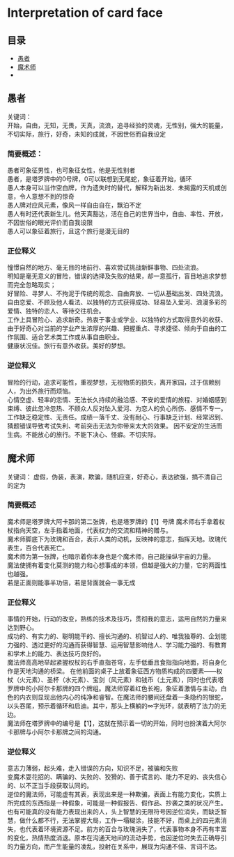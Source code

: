 # Interpretation of card face

## 目录
- [愚者](#愚者)
- [魔术师](#魔术师)
- 

## 愚者

关键词：  
开始，自由，无知，无畏，天真，流浪，追寻经验的灵魂，无性别，强大的能量，不切实际，旅行，好奇，未知的成就，不因世俗而自我设定

### 简要概述：
愚者可象征男性，也可象征女性，他是无性别者  
愚者，是塔罗牌中的0号牌，0可以联想到无尾蛇，象征着开始，循环   
愚人本身可以当作空白牌，作为遗失时的替代，解释为新出发、未揭露的天机或创意，令人意想不到的惊奇  
愚人牌对应风元素，像风一样自由自在，飘泊不定    
愚人有时还代表新生儿。他天真豁达，活在自己的世界当中，自由、率性、开放，不因世俗的眼光评价而自我设限    
愚人可以象征着旅行，且这个旅行是漫无目的  
 
### 正位释义

憧憬自然的地方、毫无目的地前行、喜欢尝试挑战新鲜事物、四处流浪。  
明知是毫无意义的冒险，错误的选择及失败的结果，却一意孤行，盲目地追求梦想而完全忽略现实；  
好冒险、寻梦人、不拘泥于传统的观念、自由奔放、一切从基础出发、四处流浪。  
自由恋爱、不顾及他人看法、以独特的方式获得成功、轻易坠入爱河、浪漫多彩的爱情、独特的恋人、等待交往机会。  
工作上具冒险心、追求新奇。热衷于事业或学业、以独特的方式取得意外的收获、由于好奇心对当前的学业产生浓厚的兴趣、把握重点、寻求捷径、倾向于自由的工作氛围、适合艺术类工作或从事自由职业。  
健康状况佳。旅行有意外收获。美好的梦想。  

### 逆位释义

冒险的行动，追求可能性，重视梦想，无视物质的损失，离开家园，过于信赖别人，为出外旅行而烦恼。  
心情空虚、轻率的恋情、无法长久持续的融洽感、不安的爱情的旅程、对婚姻感到束缚、彼此忽冷忽热、不顾众人反对坠入爱河、为恋人的负心所伤、感情不专一。  
工作缺乏稳定性、无责任。成绩一落千丈、没有耐心、行事缺乏计划、经常迟到、猜题错误导致考试失利、考前突击无法为你带来太大的效果。
因不安定的生活而生病。不能放心的旅行。不能下决心、怪癖。不切实际。  


## 魔术师

关键词：
虚假，伪装，表演，欺骗，随机应变，好奇心，表达欲强，搞不清自己的定为

### 简要概述
魔术师是塔罗牌大阿卡那的第二张牌，也是塔罗牌的【1】号牌
魔术师右手拿着权杖指向天空，左手指着地面，代表权力的交流和精神的赠与。  
魔术师脚底下为玫瑰和百合，表示人类的动机，反映神的意志，指挥天地。玫瑰代表生，百合代表死亡。  
魔术师为第一张牌，也暗示着你本身也是个魔术师，自己能操纵宇宙的力量。  
魔法使拥有着变化莫测的能力和心想事成的本领，但越是强大的力量，它的两面性也越强。   
若是正面则能事半功倍，若是背面就会一事无成  

### 正位释义
事情的开始，行动的改变，熟练的技术及技巧，贯彻我的意志，运用自然的力量来达到野心。  
成功的、有实力的、聪明能干的、擅长沟通的、机智过人的、唯我独尊的、企划能力强的、透过更好的沟通而获得智慧、运用智慧影响他人、学习能力强的、有教育和学术上的能力、表达技巧良好的。  
魔法师高高地举起紧握权杖的右手直指苍穹，左手低垂且食指指向地面，将自身化作是天地沟通的桥梁。  在他前面的桌子上放着象征西方物质构成的四要素——权杖（火元素）、圣杯（水元素）、宝剑（风元素）和钱币（土元素），同时也代表塔罗牌中的小阿尔卡那牌的四个牌组。魔法师穿着红色长袍，象征着激情与主动，白色的内衣则显现出他内心的纯净和睿智。在魔法师的腰间还盘着一条隐约的银蛇，以头吞尾，预示着循环和启迪。其中，那头上横躺的∞字光环，就表明了法力的无边。  
魔法师在塔罗牌中的编号是【1】，这就在预示着一切的开始，同时也扮演着大阿尔卡那牌与小阿尔卡那牌之间的沟通。

### 逆位释义
意志力薄弱，起头难，走入错误的方向，知识不足，被骗和失败  
变魔术耍花招的、瞒骗的、失败的、狡猾的、善于谎言的、能力不足的、丧失信心的、以不正当手段获取认同的。  
逆位的魔法师，可能虚有其表，表现出来是一种欺骗，表面上有能力变化，实质上所完成的东西指是一种假象，可能是一种假报告、假作品、抄袭之类的状况产生。也有可能真的没有能力表现出来的人，头上智慧的无限符号因逆位消失，而缺乏智慧，做什么都不行，无法掌握大局，工作一塌糊涂，技能不好，而桌上的四元素消失，也代表着环境资源不足。前方的百合与玫瑰消失了，代表事物本身不再有丰富的变化，热情热度消退。原本在沟通天地间的流动手势，也因逆位时失去正确导引的力量方向，而产生能量的凌乱，投射在关系中，展现为沟通不佳、言词不达。
